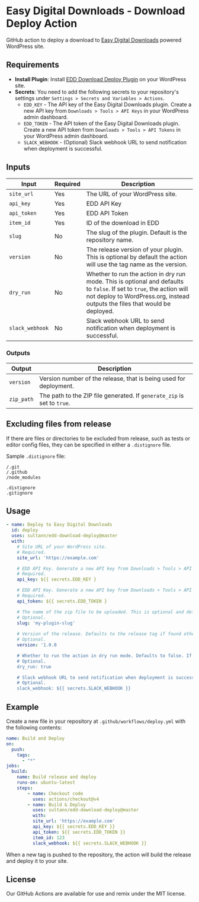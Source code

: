 # Easy Digital Downloads - Download Deploy Action

GitHub action to deploy a download to [Easy Digital Downloads](https://easydigitaldownloads.com/) powered WordPress
site.

## Requirements

- **Install Plugin**:
  Install [EDD Download Deploy Plugin](https://github.com/sultann/edd-download-deploy-plugin) on your WordPress site.
- **Secrets**: You need to add the following secrets to your repository's settings
  under `Settings > Secrets and Variables > Actions`.
	- `EDD_KEY` - The API key of the Easy Digital Downloads plugin. Create a new API key
	  from `Downloads > Tools > API Keys` in your WordPress admin dashboard.
	- `EDD_TOKEN` - The API token of the Easy Digital Downloads plugin. Create a new API token
	  from `Downloads > Tools > API Tokens` in your WordPress admin dashboard.
	- `SLACK_WEBHOOK` - (Optional) Slack webhook URL to send notification when deployment is successful.

## Inputs

| Input           | Required | Description                                                                                                                                                                                           |
|-----------------|----------|-------------------------------------------------------------------------------------------------------------------------------------------------------------------------------------------------------|
| `site_url`      | Yes      | The URL of your WordPress site.                                                                                                                                                                       |
| `api_key`       | Yes      | EDD API Key                                                                                                                                                                                           |
| `api_token`     | Yes      | EDD API Token                                                                                                                                                                                         |
| `item_id`       | Yes      | ID of the download in EDD                                                                                                                                                                             |
| `slug`          | No       | The slug of the plugin. Default is the repository name.                                                                                                                                               |
| `version`       | No       | The release version of your plugin. This is optional by default the action will use the tag name as the version.                                                                                      |
| `dry_run`       | No       | Whether to run the action in dry run mode. This is optional and defaults to `false`. If set to `true`, the action will not deploy to WordPress.org, instead outputs the files that would be deployed. |
| `slack_webhook` | No       | Slack webhook URL to send notification when deployment is successful.                                                                                                                                 |

### Outputs

| Output     | Description                                                             |
|------------|-------------------------------------------------------------------------|
| `version`  | Version number of the release, that is being used for deployment.       |
| `zip_path` | The path to the ZIP file generated. If `generate_zip` is set to `true`. |

## Excluding files from release

If there are files or directories to be excluded from release, such as tests or editor config files, they can be
specified in either a `.distignore` file.

Sample `.distignore` file:

```
/.git
/.github
/node_modules

.distignore
.gitignore
```

## Usage

```yaml
- name: Deploy to Easy Digital Downloads
  id: deploy
  uses: sultann/edd-download-deploy@master
  with:
    # Site URL of your WordPress site.
    # Required.
    site_url: 'https://example.com'

    # EDD API Key. Generate a new API key from Downloads > Tools > API Keys in your WordPress admin dashboard.
    # Required.
    api_key: ${{ secrets.EDD_KEY }

    # EDD API Key. Generate a new API key from Downloads > Tools > API Keys in your WordPress admin dashboard.
    # Required.
    api_token: ${{ secrets.EDD_TOKEN }

    # The name of the zip file to be uploaded. This is optional and defaults to the repository name.
    # Optional.
    slug: 'my-plugin-slug'
    
    # Version of the release. Defaults to the release tag if found otherwise version from the package.json file.
    # Optional.
    version: '1.0.0

    # Whether to run the action in dry run mode. Defaults to false. If this is set to true, the action will not deploy, instead outputs the files that would be deployed.
    # Optional.
    dry_run: true

    # Slack webhook URL to send notification when deployment is successful.
    # Optional.
    slack_webhook: ${{ secrets.SLACK_WEBHOOK }}

```
## Example

Create a new file in your repository at `.github/workflows/deploy.yml` with the following contents:

```yaml
name: Build and Deploy
on:
  push:
    tags:
      - "*"
jobs:
  build:
    name: Build release and deploy
    runs-on: ubuntu-latest
    steps:
        - name: Checkout code
          uses: actions/checkout@v4
        - name: Build & Deploy
          uses: sultann/edd-download-deploy@master
          with:
          site_url: 'https://example.com'
          api_key: ${{ secrets.EDD_KEY }}
          api_token: ${{ secrets.EDD_TOKEN }}
          item_id: 123
          slack_webhook: ${{ secrets.SLACK_WEBHOOK }}
```
When a new tag is pushed to the repository, the action will build the release and deploy it to your site.

## License

Our GitHub Actions are available for use and remix under the MIT license.
